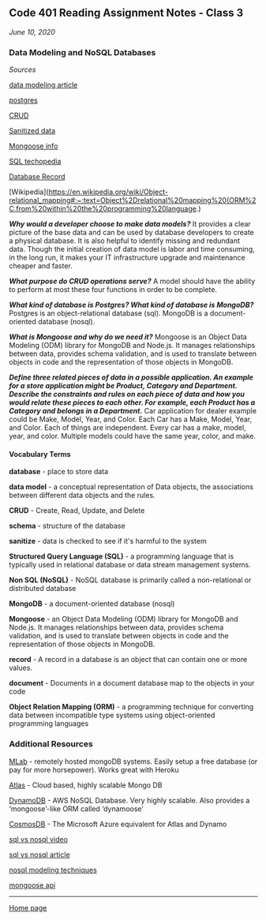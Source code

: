 ## Code 401 Reading Assignment Notes - Class 3

_June 10, 2020_

### Data Modeling and NoSQL Databases

_Sources_

[data modeling article](https://www.guru99.com/data-modelling-conceptual-logical.html#:~:text=A%20data%20model%20helps%20design,to%20create%20a%20physical%20database.)

[postgres](https://www.postgresql.org/about/#:~:text=PostgreSQL%20is%20a%20powerful%2C%20open,the%20most%20complicated%20data%20workloads.)

[CRUD](https://www.codecademy.com/articles/what-is-crud)

[Sanitized data](https://www.computerhope.com/jargon/s/sanitized-data.htm)

[Mongoose info](https://www.freecodecamp.org/news/introduction-to-mongoose-for-mongodb-d2a7aa593c57/#:~:text=Mongoose%20is%20an%20Object%20Data,of%20those%20objects%20in%20MongoDB.)

[SQL techopedia](https://www.techopedia.com/definition/1245/structured-query-language-sql)

[Database Record](https://study.com/academy/lesson/database-record-definition-explanation.html#:~:text=A%20record%20in%20a%20database,columns%20of%20a%20typical%20spreadsheet.)

[Wikipedia](https://en.wikipedia.org/wiki/Object-relational_mapping#:~:text=Object%2Drelational%20mapping%20(ORM%2C,from%20within%20the%20programming%20language.)

_**Why would a developer choose to make data models?**_ It provides a clear picture of the base data and can be used by database developers to create a physical database.
It is also helpful to identify missing and redundant data.
Though the initial creation of data model is labor and time consuming, in the long run, it makes your IT infrastructure upgrade and maintenance cheaper and faster.


_**What purpose do CRUD operations serve?**_
A model should have the ability to perform at most these four functions in order to be complete.

_**What kind of database is Postgres? What kind of database is MongoDB?**_ Postgres is an object-relational database (sql). MongoDB is a document-oriented database (nosql).

_**What is Mongoose and why do we need it?**_
Mongoose is an Object Data Modeling (ODM) library for MongoDB and Node.js. It manages relationships between data, provides schema validation, and is used to translate between objects in code and the representation of those objects in MongoDB.

_**Define three related pieces of data in a possible application. An example for a store application might be Product, Category and Department. Describe the constraints and rules on each piece of data and how you would relate these pieces to each other. For example, each Product has a Category and belongs in a Department.**_ Car application for dealer example could be Make, Model, Year, and Color. Each Car has a Make, Model, Year, and Color. Each of things are independent. Every car has a make, model, year, and color. Multiple models could have the same year, color, and make. 




#### Vocabulary Terms

**database** - place to store data

**data model** - a conceptual representation of Data objects, the associations between different data objects and the rules.

**CRUD** - Create, Read, Update, and Delete 

**schema** - structure of the database

**sanitize** - data is checked to see if it's harmful to the system

**Structured Query Language (SQL)** - a programming language that is typically used in relational database or data stream management systems.

**Non SQL (NoSQL)** - NoSQL database is primarily called a non-relational or distributed database

**MongoDB** - a document-oriented database (nosql)

**Mongoose** - an Object Data Modeling (ODM) library for MongoDB and Node.js. It manages relationships between data, provides schema validation, and is used to translate between objects in code and the representation of those objects in MongoDB.

**record** - A record in a database is an object that can contain one or more values.

**document** - Documents in a document database map to the objects in your code

**Object Relation Mapping (ORM)** - a programming technique for converting data between incompatible type systems using object-oriented programming languages






### Additional Resources

[MLab](https://www.mlab.com/) - remotely hosted mongoDB systems. Easily setup a free database (or pay for more horsepower). Works great with Heroku

[Atlas](https://www.mongodb.com/cloud/atlas) - Cloud based, highly scalable Mongo DB

[DynamoDB](https://aws.amazon.com/dynamodb/) - AWS NoSQL Database. Very highly scalable. Also provides a ‘mongoose’-like ORM called ‘dynamoose’

[CosmosDB](https://cosmos.azure.com/) - The Microsoft Azure equivalent for Atlas and Dynamo

[sql vs nosql video](https://www.youtube.com/watch?v=ZS_kXvOeQ5Y)

[sql vs nosql article](https://www.thegeekstuff.com/2014/01/sql-vs-nosql-db/?utm_source=tuicool)

[nosql modeling techniques](https://highlyscalable.wordpress.com/2012/03/01/nosql-data-modeling-techniques/)

[mongoose api](https://mongoosejs.com/docs/api.html#Model)



---
[Home page](https://marlene-rinker.github.io/reading-notes/)